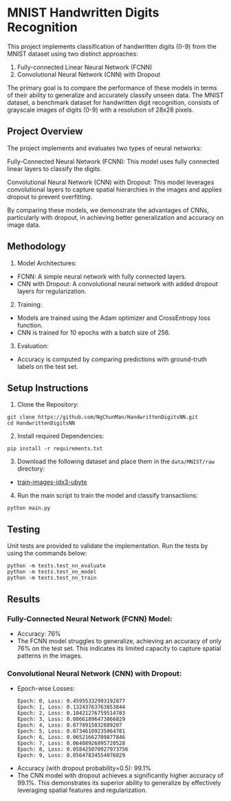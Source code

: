# MNIST Handwritten Digits Recognition

This project implements classification of handwritten digits (0-9) from the MNIST dataset using two distinct approaches:

1. Fully-connected Linear Neural Network (FCNN)
2. Convolutional Neural Network (CNN) with Dropout

The primary goal is to compare the performance of these models in terms of their ability to generalize and accurately classify unseen data. The MNIST dataset, a benchmark dataset for handwritten digit recognition, consists of grayscale images of digits (0-9) with a resolution of 28x28 pixels.

## Project Overview

The project implements and evaluates two types of neural networks:

Fully-Connected Neural Network (FCNN): This model uses fully connected linear layers to classify the digits.

Convolutional Neural Network (CNN) with Dropout: This model leverages convolutional layers to capture spatial hierarchies in the images and applies dropout to prevent overfitting.

By comparing these models, we demonstrate the advantages of CNNs, particularly with dropout, in achieving better generalization and accuracy on image data.

## Methodology
1. Model Architectures:
- FCNN: A simple neural network with fully connected layers.
- CNN with Dropout: A convolutional neural network with added dropout layers for regularization.

2. Training:
- Models are trained using the Adam optimizer and CrossEntropy loss function.
- CNN is trained for 10 epochs with a batch size of 256.

3. Evaluation:
- Accuracy is computed by comparing predictions with ground-truth labels on the test set.

## Setup Instructions
1. Clone the Repository:
```
git clone https://github.com/NgChunMan/HandwrittenDigitsNN.git
cd HandwrittenDigitsNN
```

2. Install required Dependencies:
```
pip install -r requirements.txt
```

3. Download the following dataset and place them in the `data/MNIST/raw` directory:
- [train-images-idx3-ubyte](https://drive.google.com/file/d/1SX7puzoeKgPRfKnys7Kmh3OeM1rWOsmw/view?usp=share_link)

4. Run the main script to train the model and classify transactions:
```
python main.py
```

## Testing
Unit tests are provided to validate the implementation. Run the tests by using the commands below:
```
python -m tests.test_nn_evaluate
python -m tests.test_nn_model
python -m tests.test_nn_train

```

## Results

### Fully-Connected Neural Network (FCNN) Model:
- Accuracy: 76%
- The FCNN model struggles to generalize, achieving an accuracy of only 76% on the test set. This indicates its limited capacity to capture spatial patterns in the images.

### Convolutional Neural Network (CNN) with Dropout:
- Epoch-wise Losses:
  ```
  Epoch: 0, Loss: 0.45955332993192877
  Epoch: 1, Loss: 0.13243763763853844
  Epoch: 2, Loss: 0.10421276759514783
  Epoch: 3, Loss: 0.08661896473866829
  Epoch: 4, Loss: 0.0778915832889207
  Epoch: 5, Loss: 0.07346109235064781
  Epoch: 6, Loss: 0.06521662709877846
  Epoch: 7, Loss: 0.06408926895720528
  Epoch: 8, Loss: 0.058425070927973756
  Epoch: 9, Loss: 0.05647834554076829
  ```
- Accuracy (with dropout probability=0.5): 99.1%
- The CNN model with dropout achieves a significantly higher accuracy of 99.1%. This demonstrates its superior ability to generalize by effectively leveraging spatial features and regularization.
